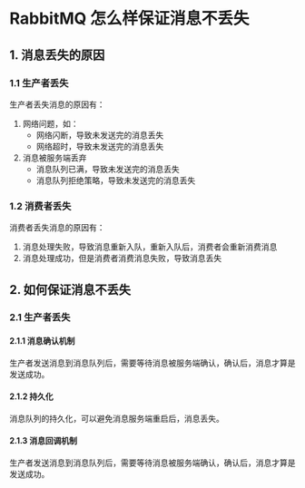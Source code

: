 # RabbitMQ 怎么样保证消息不丢失

## 1. 消息丢失的原因

### 1.1 生产者丢失

生产者丢失消息的原因有：

1. 网络问题，如：
    - 网络闪断，导致未发送完的消息丢失
    - 网络超时，导致未发送完的消息丢失
2. 消息被服务端丢弃
    - 消息队列已满，导致未发送完的消息丢失
    - 消息队列拒绝策略，导致未发送完的消息丢失

### 1.2 消费者丢失

消费者丢失消息的原因有：

1. 消息处理失败，导致消息重新入队，重新入队后，消费者会重新消费消息
2. 消息处理成功，但是消费者消费消息失败，导致消息丢失

## 2. 如何保证消息不丢失

### 2.1 生产者丢失

#### 2.1.1 消息确认机制

生产者发送消息到消息队列后，需要等待消息被服务端确认，确认后，消息才算是发送成功。

#### 2.1.2 持久化

消息队列的持久化，可以避免消息服务端重启后，消息丢失。

#### 2.1.3 消息回调机制

生产者发送消息到消息队列后，需要等待消息被服务端确认，确认后，消息才算是发送成功。







